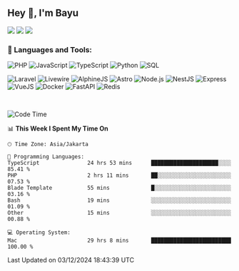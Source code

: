 ## Hey 👋, I'm Bayu 

<a href="mailto:bayurifkialgh@gmail.com" target="_blank"><img src="https://img.shields.io/badge/-Gmail-red?style=flat&logo=Gmail&logoColor=white"/></a>
<a href="https://t.me/bayurifkialgh" target="_blank"><img src="https://img.shields.io/badge/-Telegram-0077B5?style=flat&logo=Telegram&logoColor=white"/></a>
<a href="https://projects.co.id/public/browse_users/view/8d311e/bayurifkialgh" target="_blank"><img src="https://img.shields.io/badge/project.co.id-orange"/></a>


### 🔨 Languages and Tools:

![PHP](https://img.shields.io/badge/-PHP-000?&logo=PHP)
![JavaScript](https://img.shields.io/badge/-JavaScript-000?&logo=JavaScript)
![TypeScript](https://img.shields.io/badge/-TypeScript-000?&logo=TypeScript)
![Python](https://img.shields.io/badge/-Python-000?&logo=Python)
![SQL](https://img.shields.io/badge/-SQL-000?&logo=MySQL)

![Laravel](https://img.shields.io/badge/-Laravel-000?&logo=Laravel)
![Livewire](https://img.shields.io/badge/-Livewire-000?&logo=Livewire&logoColor=red)
![AlphineJS](https://img.shields.io/badge/-AlphineJS-000?&logo=alphine.js)
![Astro](https://img.shields.io/badge/-Astro-000?&logo=astro)
![Node.js](https://img.shields.io/badge/-Node.js-000?&logo=node.js)
![NestJS](https://img.shields.io/badge/-NestJS-000?&logo=nestjs&logoColor=red)
![Express](https://img.shields.io/badge/-Express.js-000?&logo=express.js)
![VueJS](https://img.shields.io/badge/-VueJS-000?&logo=vue.js)
![Docker](https://img.shields.io/badge/-Docker-000?&logo=Docker)
![FastAPI](https://img.shields.io/badge/-FastAPI-000?&logo=FastAPI)
![Redis](https://img.shields.io/badge/-Redis-000?&logo=Redis)

<br />

<!--START_SECTION:waka-->
![Code Time](http://img.shields.io/badge/Code%20Time-272%20hrs%2047%20mins-blue)

📊 **This Week I Spent My Time On** 

```text
🕑︎ Time Zone: Asia/Jakarta

💬 Programming Languages: 
TypeScript               24 hrs 53 mins      █████████████████████░░░░   85.41 % 
PHP                      2 hrs 11 mins       ██░░░░░░░░░░░░░░░░░░░░░░░   07.53 % 
Blade Template           55 mins             █░░░░░░░░░░░░░░░░░░░░░░░░   03.16 % 
Bash                     19 mins             ░░░░░░░░░░░░░░░░░░░░░░░░░   01.09 % 
Other                    15 mins             ░░░░░░░░░░░░░░░░░░░░░░░░░   00.88 % 

💻 Operating System: 
Mac                      29 hrs 8 mins       █████████████████████████   100.00 % 
```


 Last Updated on 03/12/2024 18:43:39 UTC
<!--END_SECTION:waka-->
